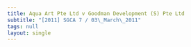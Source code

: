 ```yaml
---
title: Aqua Art Pte Ltd v Goodman Development (S) Pte Ltd
subtitle: "[2011] SGCA 7 / 03\_March\_2011"
tags: null
layout: single
---
```


